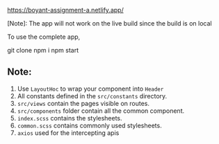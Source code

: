 
https://boyant-assignment-a.netlify.app/

[Note]: The  app will not work on the live build since the build is on local

To use the complete app,

git clone <url>
npm i
npm start

## Note:

1. Use `LayoutHoc` to wrap your component into `Header`
2. All constants defined in the `src/constants` directory.
3. `src/views` contain the pages visible on routes.
4. `src/components` folder contain all the common component.
5. `index.scss` contains the stylesheets.
6. `common.scss` contains commonly used stylesheets.
7. `axios` used for the intercepting apis
